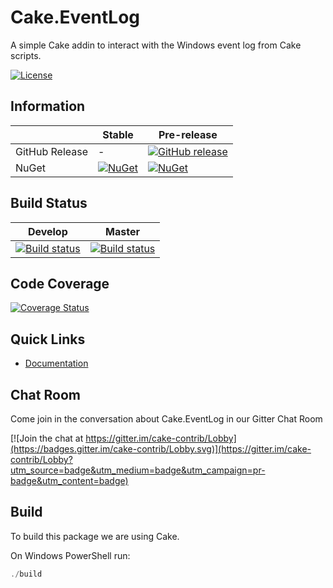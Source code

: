 # Cake.EventLog

A simple Cake addin to interact with the Windows event log from Cake scripts.

[![License](http://img.shields.io/:license-mit-blue.svg)](http://cake-contrib.mit-license.org)

## Information

| | Stable | Pre-release |
|---|---|---|
|GitHub Release|-|[![GitHub release](https://img.shields.io/github/release/cake-contrib/Cake.EventLog.svg)](https://github.com/cake-contrib/Cake.EventLog/releases/latest)|
|NuGet|[![NuGet](https://img.shields.io/nuget/v/Cake.EventLog.svg)](https://www.nuget.org/packages/Cake.EventLog)|[![NuGet](https://img.shields.io/nuget/vpre/Cake.EventLog.svg)](https://www.nuget.org/packages/Cake.EventLog)|

## Build Status

|Develop|Master|
|:--:|:--:|
|[![Build status](https://ci.appveyor.com/api/projects/status/89emb9clgcyitwh1/branch/develop?svg=true)](https://ci.appveyor.com/project/cakecontrib/cake-eventlog/branch/develop)|[![Build status](https://ci.appveyor.com/api/projects/status/89emb9clgcyitwh1/branch/develop?svg=true)](https://ci.appveyor.com/project/cakecontrib/cake-eventlog/branch/master)|

## Code Coverage

[![Coverage Status](https://coveralls.io/repos/github/cake-contrib/Cake.EventLog/badge.svg?branch=develop)](https://coveralls.io/github/cake-contrib/Cake.EventLog?branch=develop)

## Quick Links

- [Documentation](https://cake-contrib.github.io/Cake.EventLog)

## Chat Room

Come join in the conversation about Cake.EventLog in our Gitter Chat Room

[![Join the chat at https://gitter.im/cake-contrib/Lobby](https://badges.gitter.im/cake-contrib/Lobby.svg)](https://gitter.im/cake-contrib/Lobby?utm_source=badge&utm_medium=badge&utm_campaign=pr-badge&utm_content=badge)

## Build

To build this package we are using Cake.

On Windows PowerShell run:

```powershell
./build
```